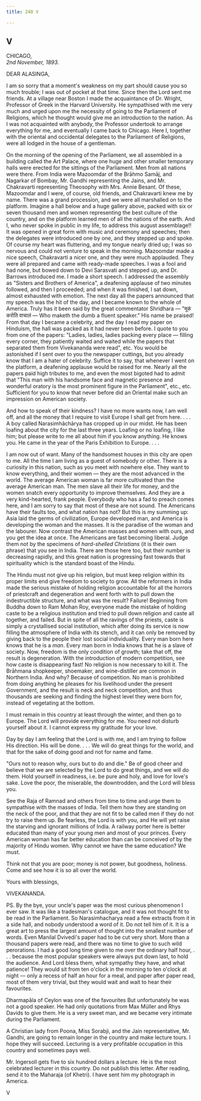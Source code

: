 ```yaml
---
title: 240 V

---
```

  

  


## V

CHICAGO,  
*2nd November, 1893*.

DEAR ALASINGA,

I am so sorry that a moment's weakness on my part should cause you so
much trouble; I was out of pocket at that time. Since then the Lord sent
me friends. At a village near Boston I made the acquaintance of Dr.
Wright, Professor of Greek in the Harvard University. He sympathised
with me very much and urged upon me the necessity of going to the
Parliament of Religions, which he thought would give me an introduction
to the nation. As I was not acquainted with anybody, the Professor
undertook to arrange everything for me, and eventually I came back to
Chicago. Here I, together with the oriental and occidental delegates to
the Parliament of Religions, were all lodged in the house of a
gentleman.

On the morning of the opening of the Parliament, we all assembled in a
building called the Art Palace, where one huge and other smaller
temporary halls were erected for the sittings of the Parliament. Men
from all nations were there. From India were Mazoomdar of the Brāhmo
Samāj, and Nagarkar of Bombay, Mr. Gandhi representing the Jains, and
Mr. Chakravarti representing Theosophy with Mrs. Annie Besant. Of these,
Mazoomdar and I were, of course, old friends, and Chakravarti knew me by
name. There was a grand procession, and we were all marshalled on to the
platform. Imagine a hall below and a huge gallery above, packed with six
or seven thousand men and women representing the best culture of the
country, and on the platform learned men of all the nations of the
earth. And I, who never spoke in public in my life, to address this
august assemblage!! It was opened in great form with music and ceremony
and speeches; then the delegates were introduced one by one, and they
stepped up and spoke. Of course my heart was fluttering, and my tongue
nearly dried up; I was so nervous and could not venture to speak in the
morning. Mazoomdar made a nice speech, Chakravarti a nicer one, and they
were much applauded. They were all prepared and came with ready-made
speeches. I was a fool and had none, but bowed down to Devi Sarasvati
and stepped up, and Dr. Barrows introduced me. I made a short speech. I
addressed the assembly as "Sisters and Brothers of America", a deafening
applause of two minutes followed, and then I proceeded; and when it was
finished, I sat down, almost exhausted with emotion. The next day all
the papers announced that my speech was the hit of the day, and I became
known to the whole of America. Truly has it been said by the great
commentator Shridhara — "मूकं करोति वाचालं — Who maketh the dumb a
fluent speaker." His name be praised! From that day I became a
celebrity, and the day I read my paper on Hinduism, the hall was packed
as it had never been before. I quote to you from one of the papers:
"Ladies, ladies, ladies packing every place — filling every corner, they
patiently waited and waited while the papers that separated them from
Vivekananda were read", etc. You would be astonished if I sent over to
you the newspaper cuttings, but you already know that I am a hater of
celebrity. Suffice it to say, that whenever I went on the platform, a
deafening applause would be raised for me. Nearly all the papers paid
high tributes to me, and even the most bigoted had to admit that "This
man with his handsome face and magnetic presence and wonderful oratory
is the most prominent figure in the Parliament", etc., etc. Sufficient
for you to know that never before did an Oriental make such an
impression on American society.

And how to speak of their kindness? I have no more wants now, I am well
off, and all the money that I require to visit Europe I shall get from
here. . . . A boy called Narasimhāchārya has cropped up in our midst. He
has been loafing about the city for the last three years. Loafing or no
loafing, I like him; but please write to me all about him if you know
anything. He knows you. He came in the year of the Paris Exhibition to
Europe. . . .

I am now out of want. Many of the handsomest houses in this city are
open to me. All the time I am living as a guest of somebody or other.
There is a curiosity in this nation, such as you meet with nowhere else.
They want to know everything, and their women — they are the most
advanced in the world. The average American woman is far more cultivated
than the average American man. The men slave all their life for money,
and the women snatch every opportunity to improve themselves. And they
are a very kind-hearted, frank people. Everybody who has a fad to preach
comes here, and I am sorry to say that most of these are not sound. The
Americans have their faults too, and what nation has not? But this is my
summing up: Asia laid the germs of civilization, Europe developed man,
and America is developing the woman and the masses. It is the paradise
of the woman and the labourer. Now contrast the American masses and
women with ours, and you get the idea at once. The Americans are fast
becoming liberal. Judge them not by the specimens of *hard-shelled
Christians* (it is their own phrase) that you see in India. There are
those here too, but their number is decreasing rapidly, and this great
nation is progressing fast towards that spirituality which is the
standard boast of the Hindu.

The Hindu must not give up his religion, but must keep religion within
its proper limits end give freedom to society to grow. All the reformers
in India made the serious mistake of holding religion accountable for
all the horrors of priestcraft and degeneration and went forth with to
pull down the indestructible structure, and what was the result?
Failure! Beginning from Buddha down to Ram Mohan Roy, everyone made the
mistake of holding caste to be a religious institution and tried to pull
down religion and caste all together, and failed. But in spite of all
the ravings of the priests, caste is simply a crystallised social
institution, which after doing its service is now filling the atmosphere
of India with its stench, and it can only be removed by giving back to
the people their lost social individuality. Every man born here knows
that he is a *man*. Every man born in India knows that he is a slave of
society. Now, freedom is the only condition of growth; take that off,
the result is degeneration. With the introduction of modern competition,
see how caste is disappearing fast! No religion is now necessary to kill
it. The Brāhmana shopkeeper, shoemaker, and wine-distiller are common in
Northern India. And why? Because of competition. No man is prohibited
from doing anything he pleases for his livelihood under the present
Government, and the result is neck and neck competition, and thus
thousands are seeking and finding the highest level they were born for,
instead of vegetating at the bottom.

I must remain in this country at least through the winter, and then go
to Europe. The Lord will provide everything for me. You need not disturb
yourself about it. I cannot express my gratitude for your love.

Day by day I am feeling that the Lord is with me, and I am trying to
follow His direction. His will be done. . . . We will do great things
for the world, and that for the sake of doing good and not for name and
fame.

"Ours not to reason why, ours but to do and die." Be of good cheer and
believe that we are selected by the Lord to do great things, and we will
do them. Hold yourself in readiness, i.e. be pure and holy, and love for
love's sake. Love the poor, the miserable, the downtrodden, and the Lord
will bless you.

See the Raja of Ramnad and others from time to time and urge them to
sympathise with the masses of India. Tell them how they are standing on
the neck of the poor, and that they are not fit to be called men if they
do not try to raise them up. Be fearless, the Lord is with you, and He
will yet raise the starving and ignorant millions of India. A railway
porter here is better educated than many of your young men and most of
your princes. Every American woman has far better education than can be
conceived of by the majority of Hindu women. Why cannot we have the same
education? We must.

Think not that you are poor; money is not power, but goodness, holiness.
Come and see how it is so all over the world.

Yours with blessings,

VIVEKANANDA.

  
PS. By the bye, your uncle's paper was the most curious phenomenon I
ever saw. It was like a tradesman's catalogue, and it was not thought
fit to be read in the Parliament. So Narasimhacharya read a few extracts
from it in a side hall, and nobody understood a word of it. Do not tell
him of it. It is a great art to press the largest amount of thought into
the smallest number of words. Even Manilal Dvivedi's paper had to be cut
very short. More than a thousand papers were read, and there was no time
to give to such wild perorations. I had a good long time given to me
over the ordinary half hour, . . . because the most popular speakers
were always put down last, to hold the audience. And Lord bless them,
what sympathy they have, and what patience! They would sit from ten
o'clock in the morning to ten o'clock at night — only a recess of half
an hour for a meal, and paper after paper read, most of them very
trivial, but they would wait and wait to hear their favourites.

Dharmapāla of Ceylon was one of the favourites But unfortunately he was
not a good speaker. He had only quotations from Max Müller and Rhys
Davids to give them. He is a very sweet man, and we became very intimate
during the Parliament.

A Christian lady from Poona, Miss Sorabji, and the Jain representative,
Mr. Gandhi, are going to remain longer in the country and make lecture
tours. I hope they will succeed. Lecturing is a very profitable
occupation in this country and sometimes pays well.

Mr. Ingersoll gets five to six hundred dollars a lecture. He is the most
celebrated lecturer in this country. Do not publish this letter. After
reading, send it to the Maharaja (of Khetri). I have sent him my
photograph in America.

V
